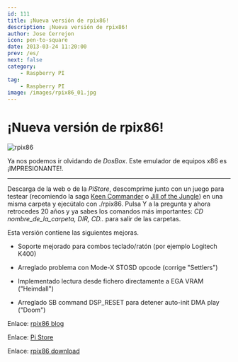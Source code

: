 ```yaml
---
id: 111
title: ¡Nueva versión de rpix86!
description: ¡Nueva versión de rpix86!
author: Jose Cerrejon
icon: pen-to-square
date: 2013-03-24 11:20:00
prev: /es/
next: false
category:
    - Raspberry PI
tag:
    - Raspberry PI
image: /images/rpix86_01.jpg
---
```


# ¡Nueva versión de rpix86!

![rpix86](/images/rpix86_01.jpg)

Ya nos podemos ir olvidando de _DosBox_. Este emulador de equipos x86 es ¡IMPRESIONANTE!.

---

Descarga de la web o de la _PiStore_, descomprime junto con un juego para testear (recomiendo la saga [Keen Commander](https://es.wikipedia.org/wiki/Commander_Keen) o [Jill of the Jungle](https://en.wikipedia.org/wiki/Jill_of_the_Jungle)) en una misma carpeta y ejecútalo con ./rpix86. Pulsa Y a la pregunta y ahora retrocedes 20 años y ya sabes los comandos más importantes: _CD nombre_de_la_carpeta, DIR, CD.._ para salir de las carpetas.

Esta versión contiene las siguientes mejoras.

-   Soporte mejorado para combos teclado/ratón (por ejemplo Logitech K400)

-   Arreglado problema con Mode-X STOSD opcode (corrige "Settlers")

-   Implementado lectura desde fichero directamente a EGA VRAM ("Heimdall")

-   Arreglado SB command DSP_RESET para detener auto-init DMA play ("Doom")

Enlace: [rpix86 blog](https://rpix86.patrickaalto.com/rblog.html)

Enlace: [Pi Store](https://store.raspberrypi.com/projects/rpix86)

Enlace: [rpix86 download](https://rpix86.patrickaalto.com/rdown.html)
